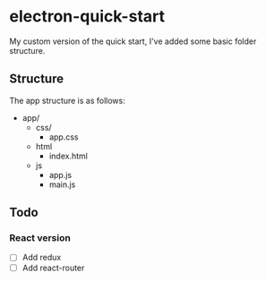# electron-quick-start

 My custom version of the quick start, I've added some basic folder structure.



## Structure

The app structure is as follows:

- app/
  - css/
    - app.css
  - html
    - index.html
  - js
    - app.js
    - main.js

## Todo

### React version
- [ ] Add redux
- [ ] Add react-router